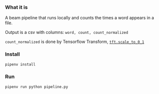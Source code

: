 ### What it is

A beam pipeline that runs locally and counts the times a word appears in a file.

Output is a csv with columns: `word, count, count_normalized`

`count_normalized` is done by Tensorflow Transform, [`tft.scale_to_0_1`](https://www.tensorflow.org/tfx/transform/api_docs/python/tft/scale_to_0_1)

### Install

```sh
pipenv install
```

### Run

```sh
pipenv run python pipeline.py
```
